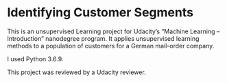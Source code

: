 # Identifying Customer Segments
This is an unsupervised Learning project for Udacity’s “Machine Learning – Introduction” nanodegree program. It applies unsupervised learning methods to a population of customers for a German mail-order company.

I used Python 3.6.9.

This project was reviewed by a Udacity reviewer.
